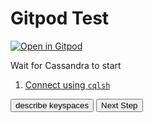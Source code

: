 # Gitpod Test

[![Open in Gitpod](https://gitpod.io/button/open-in-gitpod.svg)](https://gitpod.hadesarchitect.link/#https://github.com/HadesArchitect/GitpodTest/)

Wait for Cassandra to start

1. [Connect using `cqlsh`](vscode://aleks.katapod/command/cqlsh)

<button onclick="window.location.href='vscode://aleks.katapod/command/describe_keyspaces';">
    describe keyspaces
</button>

<button onclick="window.location.href='./step2.md';">
    Next Step
</button>
